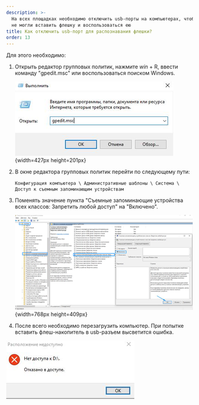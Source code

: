 ```yaml
---
description: >-
  На всех площадках необходимо отключить usb-порты на компьютерах, чтобы сдающие
  не могли вставить флешку и воспользоваться ею
title: Как отключить usb-порт для распознавания флешки?
order: 13
---
```


Для этого необходимо:

1. Открыть редактор групповых политик, нажмите *win* + R, ввести команду "gpedit.msc" или воспользоваться поиском Windows.

   ![](./kak-otklyuchit-usb-port-dlya-raspoznavaniya-fleshki.png){width=427px height=201px}

2. В окне редактора групповых политик перейти по следующему пути:

   ```
   Конфигурация компьютера \ Административные шаблоны \ Система \ Доступ к съемным запоминающим устройствам
   ```

3. Поменять значение пункта "Съемные запоминающие устройства всех классов: Запретить любой доступ" на "Включено".

   ![](./kak-otklyuchit-usb-port-dlya-raspoznavaniya-fleshki-2.png){width=768px height=409px}

4. После всего необходимо перезагрузить компьютер. При попытке вставить флеш-накопитель в usb-разъем высветится ошибка.

![](<../.gitbook/assets/photo_2024-09-25 15.03.23.jpeg>)